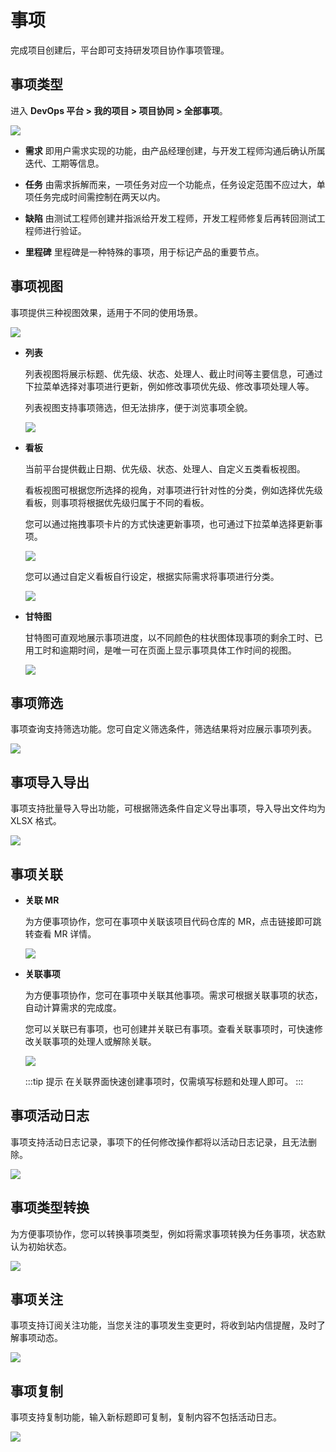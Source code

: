 # 事项

完成项目创建后，平台即可支持研发项目协作事项管理。

## 事项类型

进入 **DevOps 平台 > 我的项目 > 项目协同 > 全部事项**。

![](https://terminus-paas.oss-cn-hangzhou.aliyuncs.com/paas-doc/2021/08/23/53af73d3-462c-45bd-bc74-2208167e8b80.png)

- **需求**
  即用户需求实现的功能，由产品经理创建，与开发工程师沟通后确认所属迭代、工期等信息。

- **任务**
  由需求拆解而来，一项任务对应一个功能点，任务设定范围不应过大，单项任务完成时间需控制在两天以内。

- **缺陷**
  由测试工程师创建并指派给开发工程师，开发工程师修复后再转回测试工程师进行验证。

- **里程碑**
  里程碑是一种特殊的事项，用于标记产品的重要节点。

## 事项视图

事项提供三种视图效果，适用于不同的使用场景。

![](https://terminus-paas.oss-cn-hangzhou.aliyuncs.com/paas-doc/2021/08/23/a0ee5123-62c7-4f7f-83e4-a31ae629faef.png)

- **列表**

  列表视图将展示标题、优先级、状态、处理人、截止时间等主要信息，可通过下拉菜单选择对事项进行更新，例如修改事项优先级、修改事项处理人等。

  列表视图支持事项筛选，但无法排序，便于浏览事项全貌。

  ![](https://terminus-paas.oss-cn-hangzhou.aliyuncs.com/paas-doc/2021/08/23/d9634c3a-177e-4e9a-a00e-e30a873996a0.png)

- **看板**

  当前平台提供截止日期、优先级、状态、处理人、自定义五类看板视图。

  看板视图可根据您所选择的视角，对事项进行针对性的分类，例如选择优先级看板，则事项将根据优先级归属于不同的看板。

  您可以通过拖拽事项卡片的方式快速更新事项，也可通过下拉菜单选择更新事项。

  ![](https://terminus-paas.oss-cn-hangzhou.aliyuncs.com/paas-doc/2021/08/23/825b20b1-198a-47f0-9a32-ab1b1e235ca7.png)

  您可以通过自定义看板自行设定，根据实际需求将事项进行分类。

  ![](https://terminus-paas.oss-cn-hangzhou.aliyuncs.com/paas-doc/2021/08/23/6c55465a-73f3-40d4-8256-e3b9d01d62d5.png)

- **甘特图**

  甘特图可直观地展示事项进度，以不同颜色的柱状图体现事项的剩余工时、已用工时和逾期时间，是唯一可在页面上显示事项具体工作时间的视图。

  ![](https://terminus-paas.oss-cn-hangzhou.aliyuncs.com/paas-doc/2021/08/23/569c8489-b296-4c95-9586-1db8ac1f7734.png)

## 事项筛选

事项查询支持筛选功能。您可自定义筛选条件，筛选结果将对应展示事项列表。

![](https://terminus-paas.oss-cn-hangzhou.aliyuncs.com/paas-doc/2021/08/23/e472a5f8-f777-4b61-971c-e142ae836071.png)

## 事项导入导出

事项支持批量导入导出功能，可根据筛选条件自定义导出事项，导入导出文件均为 XLSX 格式。

![](https://terminus-paas.oss-cn-hangzhou.aliyuncs.com/paas-doc/2021/08/23/4dd6a608-0602-46ea-9ff8-b41a8abed68d.png)

## 事项关联

- **关联 MR**

  为方便事项协作，您可在事项中关联该项目代码仓库的 MR，点击链接即可跳转查看 MR 详情。

  ![](https://terminus-paas.oss-cn-hangzhou.aliyuncs.com/paas-doc/2021/08/23/33302534-d908-45c7-b021-2833632edb88.png)

- **关联事项**

  为方便事项协作，您可在事项中关联其他事项。需求可根据关联事项的状态，自动计算需求的完成度。

  您可以关联已有事项，也可创建并关联已有事项。查看关联事项时，可快速修改关联事项的处理人或解除关联。

  ![](https://terminus-paas.oss-cn-hangzhou.aliyuncs.com/paas-doc/2021/08/23/242ccb50-9735-4cdf-b1a6-03d38313f39a.png)

  :::tip 提示
  在关联界面快速创建事项时，仅需填写标题和处理人即可。
  :::

## 事项活动日志

事项支持活动日志记录，事项下的任何修改操作都将以活动日志记录，且无法删除。

![](https://terminus-paas.oss-cn-hangzhou.aliyuncs.com/paas-doc/2021/08/23/2cf8a216-e31c-4bb9-858c-036ac19c155a.png)

## 事项类型转换

为方便事项协作，您可以转换事项类型，例如将需求事项转换为任务事项，状态默认为初始状态。

![](https://terminus-paas.oss-cn-hangzhou.aliyuncs.com/paas-doc/2021/08/23/801e67d5-2972-429a-bde4-01eaa3a89016.png)

## 事项关注

事项支持订阅关注功能，当您关注的事项发生变更时，将收到站内信提醒，及时了解事项动态。

![](https://terminus-paas.oss-cn-hangzhou.aliyuncs.com/paas-doc/2021/08/23/1b4f5a59-666a-4caa-8895-ca4fab067892.png)

## 事项复制

事项支持复制功能，输入新标题即可复制，复制内容不包括活动日志。

![](https://terminus-paas.oss-cn-hangzhou.aliyuncs.com/paas-doc/2021/08/23/f02e0539-013a-4beb-8a24-90f7d79164eb.png)
